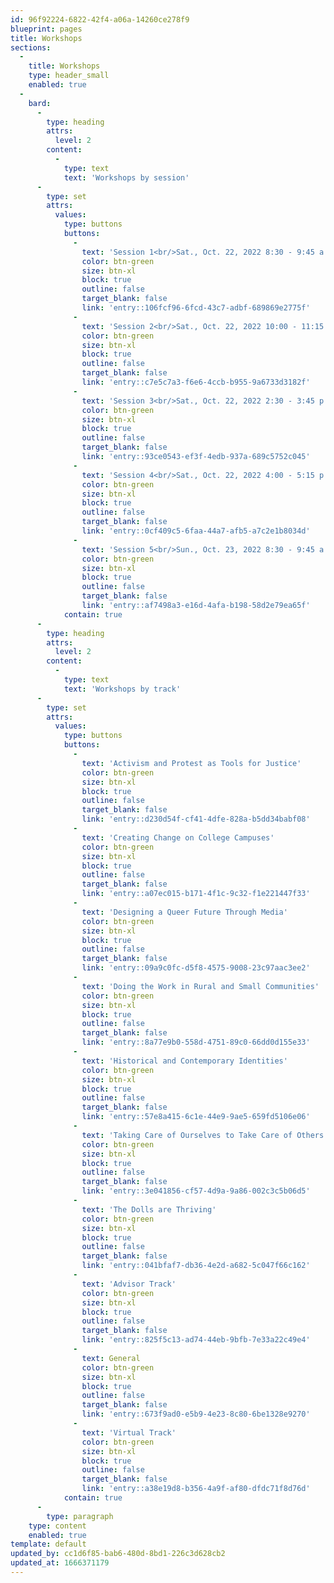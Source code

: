 ```yaml
---
id: 96f92224-6822-42f4-a06a-14260ce278f9
blueprint: pages
title: Workshops
sections:
  -
    title: Workshops
    type: header_small
    enabled: true
  -
    bard:
      -
        type: heading
        attrs:
          level: 2
        content:
          -
            type: text
            text: 'Workshops by session'
      -
        type: set
        attrs:
          values:
            type: buttons
            buttons:
              -
                text: 'Session 1<br/>Sat., Oct. 22, 2022 8:30 - 9:45 a.m.'
                color: btn-green
                size: btn-xl
                block: true
                outline: false
                target_blank: false
                link: 'entry::106fcf96-6fcd-43c7-adbf-689869e2775f'
              -
                text: 'Session 2<br/>Sat., Oct. 22, 2022 10:00 - 11:15 a.m.'
                color: btn-green
                size: btn-xl
                block: true
                outline: false
                target_blank: false
                link: 'entry::c7e5c7a3-f6e6-4ccb-b955-9a6733d3182f'
              -
                text: 'Session 3<br/>Sat., Oct. 22, 2022 2:30 - 3:45 p.m.'
                color: btn-green
                size: btn-xl
                block: true
                outline: false
                target_blank: false
                link: 'entry::93ce0543-ef3f-4edb-937a-689c5752c045'
              -
                text: 'Session 4<br/>Sat., Oct. 22, 2022 4:00 - 5:15 p.m.'
                color: btn-green
                size: btn-xl
                block: true
                outline: false
                target_blank: false
                link: 'entry::0cf409c5-6faa-44a7-afb5-a7c2e1b8034d'
              -
                text: 'Session 5<br/>Sun., Oct. 23, 2022 8:30 - 9:45 a.m.'
                color: btn-green
                size: btn-xl
                block: true
                outline: false
                target_blank: false
                link: 'entry::af7498a3-e16d-4afa-b198-58d2e79ea65f'
            contain: true
      -
        type: heading
        attrs:
          level: 2
        content:
          -
            type: text
            text: 'Workshops by track'
      -
        type: set
        attrs:
          values:
            type: buttons
            buttons:
              -
                text: 'Activism and Protest as Tools for Justice'
                color: btn-green
                size: btn-xl
                block: true
                outline: false
                target_blank: false
                link: 'entry::d230d54f-cf41-4dfe-828a-b5dd34babf08'
              -
                text: 'Creating Change on College Campuses'
                color: btn-green
                size: btn-xl
                block: true
                outline: false
                target_blank: false
                link: 'entry::a07ec015-b171-4f1c-9c32-f1e221447f33'
              -
                text: 'Designing a Queer Future Through Media'
                color: btn-green
                size: btn-xl
                block: true
                outline: false
                target_blank: false
                link: 'entry::09a9c0fc-d5f8-4575-9008-23c97aac3ee2'
              -
                text: 'Doing the Work in Rural and Small Communities'
                color: btn-green
                size: btn-xl
                block: true
                outline: false
                target_blank: false
                link: 'entry::8a77e9b0-558d-4751-89c0-66dd0d155e33'
              -
                text: 'Historical and Contemporary Identities'
                color: btn-green
                size: btn-xl
                block: true
                outline: false
                target_blank: false
                link: 'entry::57e8a415-6c1e-44e9-9ae5-659fd5106e06'
              -
                text: 'Taking Care of Ourselves to Take Care of Others'
                color: btn-green
                size: btn-xl
                block: true
                outline: false
                target_blank: false
                link: 'entry::3e041856-cf57-4d9a-9a86-002c3c5b06d5'
              -
                text: 'The Dolls are Thriving'
                color: btn-green
                size: btn-xl
                block: true
                outline: false
                target_blank: false
                link: 'entry::041bfaf7-db36-4e2d-a682-5c047f66c162'
              -
                text: 'Advisor Track'
                color: btn-green
                size: btn-xl
                block: true
                outline: false
                target_blank: false
                link: 'entry::825f5c13-ad74-44eb-9bfb-7e33a22c49e4'
              -
                text: General
                color: btn-green
                size: btn-xl
                block: true
                outline: false
                target_blank: false
                link: 'entry::673f9ad0-e5b9-4e23-8c80-6be1328e9270'
              -
                text: 'Virtual Track'
                color: btn-green
                size: btn-xl
                block: true
                outline: false
                target_blank: false
                link: 'entry::a38e19d8-b356-4a9f-af80-dfdc71f8d76d'
            contain: true
      -
        type: paragraph
    type: content
    enabled: true
template: default
updated_by: cc1d6f85-bab6-480d-8bd1-226c3d628cb2
updated_at: 1666371179
---
```

